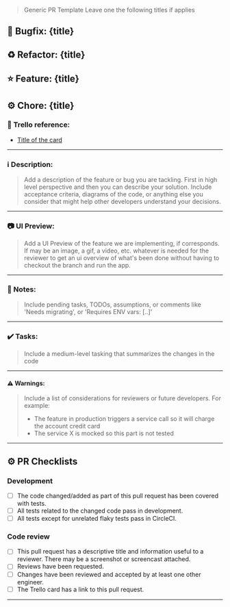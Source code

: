 > Generic PR Template
> Leave one the following titles if applies

## :wrench: Bugfix: {title}

## :recycle: Refactor: {title}

## :star: Feature: {title}

## :gear: Chore: {title}

### :link: Trello reference:

- [Title of the card](https://trello.com/)

---

### :information_source: Description:

> Add a description of the feature or bug you are tackling. First in high level perspective and then you can describe your solution. Include acceptance criteria, diagrams of the code, or anything else you consider that might help other developers understand your decisions.

---

### :camera: UI Preview:

> Add a UI Preview of the feature we are implementing, if corresponds. If may be an image, a gif, a video, etc. whatever is needed for the reviewer to get an ui overview of what's been done without having to checkout the branch and run the app.

---

### :pushpin: Notes:

> Include pending tasks, TODOs, assumptions, or comments like 'Needs migrating', or 'Requires ENV vars: [..]'

---

### :heavy_check_mark: Tasks:

> Include a medium-level tasking that summarizes the changes in the code

---

#### :warning: Warnings:

> Include a list of considerations for reviewers or future developers. For example:
> 
> - The feature in production triggers a service call so it will charge the account credit card
> - The service X is mocked so this part is not tested

---

## :gear: PR Checklists

### Development

- [ ] The code changed/added as part of this pull request has been covered with tests.
- [ ] All tests related to the changed code pass in development.
- [ ] All tests except for unrelated flaky tests pass in CircleCI.

### Code review 

- [ ] This pull request has a descriptive title and information useful to a reviewer. There may be a screenshot or screencast attached.
- [ ] Reviews have been requested.
- [ ] Changes have been reviewed and accepted by at least one other engineer.
- [ ] The Trello card has a link to this pull request.

---
